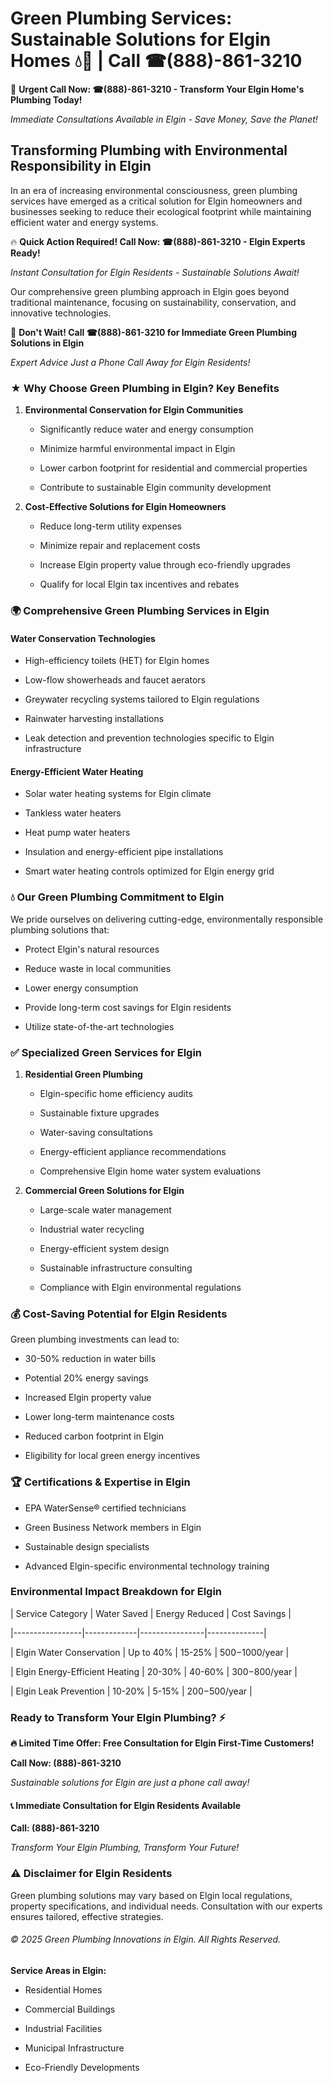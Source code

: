 # Green Plumbing Services: Sustainable Solutions for Elgin Homes 💧🌿 | Call ☎(888)-861-3210

🚨 **Urgent Call Now: ☎(888)-861-3210 - Transform Your Elgin Home's Plumbing Today!**
*Immediate Consultations Available in Elgin - Save Money, Save the Planet!*

## Transforming Plumbing with Environmental Responsibility in Elgin

In an era of increasing environmental consciousness, green plumbing services have emerged as a critical solution for Elgin homeowners and businesses seeking to reduce their ecological footprint while maintaining efficient water and energy systems. 

🔥 **Quick Action Required! Call Now: ☎(888)-861-3210 - Elgin Experts Ready!**
*Instant Consultation for Elgin Residents - Sustainable Solutions Await!*

Our comprehensive green plumbing approach in Elgin goes beyond traditional maintenance, focusing on sustainability, conservation, and innovative technologies.

🚨 **Don't Wait! Call ☎(888)-861-3210 for Immediate Green Plumbing Solutions in Elgin**
*Expert Advice Just a Phone Call Away for Elgin Residents!*

### ★ Why Choose Green Plumbing in Elgin? Key Benefits

1. **Environmental Conservation for Elgin Communities** 
   - Significantly reduce water and energy consumption
   - Minimize harmful environmental impact in Elgin
   - Lower carbon footprint for residential and commercial properties
   - Contribute to sustainable Elgin community development

2. **Cost-Effective Solutions for Elgin Homeowners** 
   - Reduce long-term utility expenses
   - Minimize repair and replacement costs
   - Increase Elgin property value through eco-friendly upgrades
   - Qualify for local Elgin tax incentives and rebates

### 🌍 Comprehensive Green Plumbing Services in Elgin

#### Water Conservation Technologies
- High-efficiency toilets (HET) for Elgin homes
- Low-flow showerheads and faucet aerators
- Greywater recycling systems tailored to Elgin regulations
- Rainwater harvesting installations
- Leak detection and prevention technologies specific to Elgin infrastructure

#### Energy-Efficient Water Heating
- Solar water heating systems for Elgin climate
- Tankless water heaters
- Heat pump water heaters
- Insulation and energy-efficient pipe installations
- Smart water heating controls optimized for Elgin energy grid

### 💧 Our Green Plumbing Commitment to Elgin

We pride ourselves on delivering cutting-edge, environmentally responsible plumbing solutions that:
- Protect Elgin's natural resources
- Reduce waste in local communities
- Lower energy consumption
- Provide long-term cost savings for Elgin residents
- Utilize state-of-the-art technologies

### ✅ Specialized Green Services for Elgin

1. **Residential Green Plumbing**
   - Elgin-specific home efficiency audits
   - Sustainable fixture upgrades
   - Water-saving consultations
   - Energy-efficient appliance recommendations
   - Comprehensive Elgin home water system evaluations

2. **Commercial Green Solutions for Elgin**
   - Large-scale water management
   - Industrial water recycling
   - Energy-efficient system design
   - Sustainable infrastructure consulting
   - Compliance with Elgin environmental regulations

### 💰 Cost-Saving Potential for Elgin Residents

Green plumbing investments can lead to:
- 30-50% reduction in water bills
- Potential 20% energy savings
- Increased Elgin property value
- Lower long-term maintenance costs
- Reduced carbon footprint in Elgin
- Eligibility for local green energy incentives

### 🏆 Certifications & Expertise in Elgin

- EPA WaterSense® certified technicians
- Green Business Network members in Elgin
- Sustainable design specialists
- Advanced Elgin-specific environmental technology training

### Environmental Impact Breakdown for Elgin

| Service Category | Water Saved | Energy Reduced | Cost Savings |
|-----------------|-------------|----------------|--------------|
| Elgin Water Conservation | Up to 40% | 15-25% | $500-$1000/year |
| Elgin Energy-Efficient Heating | 20-30% | 40-60% | $300-$800/year |
| Elgin Leak Prevention | 10-20% | 5-15% | $200-$500/year |

### Ready to Transform Your Elgin Plumbing? ⚡

**🔥 Limited Time Offer: Free Consultation for Elgin First-Time Customers!**

**Call Now: (888)-861-3210**
*Sustainable solutions for Elgin are just a phone call away!*

#### 📞 Immediate Consultation for Elgin Residents Available

**Call: (888)-861-3210**
*Transform Your Elgin Plumbing, Transform Your Future!*

### ⚠️ Disclaimer for Elgin Residents

Green plumbing solutions may vary based on Elgin local regulations, property specifications, and individual needs. Consultation with our experts ensures tailored, effective strategies.

###### © 2025 Green Plumbing Innovations in Elgin. All Rights Reserved.

**Service Areas in Elgin:** 
- Residential Homes
- Commercial Buildings
- Industrial Facilities
- Municipal Infrastructure
- Eco-Friendly Developments